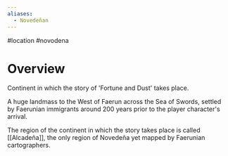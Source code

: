 ```yaml
---
aliases:
  - Novedeñan
---
```

#location  #novodena

# Overview
Continent in which the story of 'Fortune and Dust' takes place.

A huge landmass to the West of Faerun across the Sea of Swords, settled by Faerunian immigrants around 200 years prior to the player character's arrival.

The region of the continent in which the story takes place is called [[Alcadeña]], the only region of Novedeña yet mapped by Faerunian cartographers.